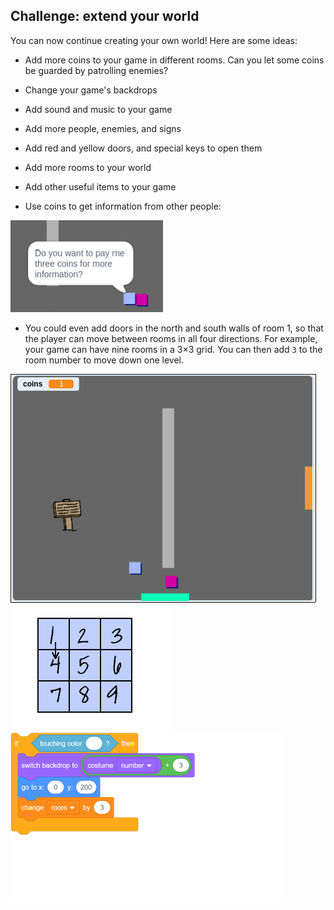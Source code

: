 ## Challenge: extend your world

You can now continue creating your own world! Here are some ideas:

  + Add more coins to your game in different rooms. Can you let some coins be guarded by patrolling enemies?
  + Change your game's backdrops
  + Add sound and music to your game
  + Add more people, enemies, and signs
  + Add red and yellow doors, and special keys to open them
  + Add more rooms to your world
  + Add other useful items to your game

+ Use coins to get information from other people:

![screenshot](images/world-bribe.png)

+ You could even add doors in the north and south walls of room 1, so that the player can move between rooms in all four directions. For example, your game can have nine rooms in a 3×3 grid. You can then add `3` to the room number to move down one level.

![screenshot](images/north-south-rooms.png)
![screenshot](images/number-grid.png)
![blocks_1545307892_700913](images/blocks_1545307892_700913.png)
